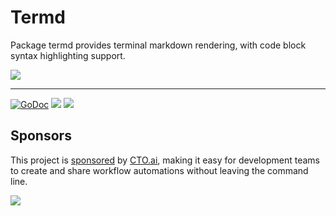 # Termd

Package termd provides terminal markdown rendering, with code block syntax highlighting support.

![](https://apex-software.imgix.net/github/tj/termd/screenshot.png)

---

[![GoDoc](https://godoc.org/github.com/tj/go-termd?status.svg)](https://godoc.org/github.com/tj/go-termd)
![](https://img.shields.io/badge/license-MIT-blue.svg)
![](https://img.shields.io/badge/status-stable-green.svg)

## Sponsors

This project is [sponsored](https://github.com/sponsors/tj) by [CTO.ai](https://cto.ai/), making it easy for development teams to create and share workflow automations without leaving the command line.

[![](https://apex-software.imgix.net/github/sponsors/cto.png)](https://cto.ai/)


